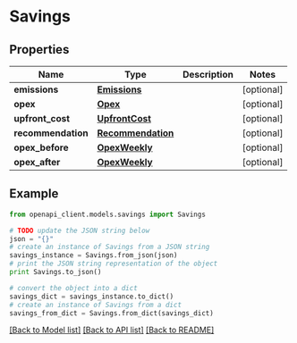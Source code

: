 # Savings


## Properties
Name | Type | Description | Notes
------------ | ------------- | ------------- | -------------
**emissions** | [**Emissions**](Emissions.md) |  | [optional] 
**opex** | [**Opex**](Opex.md) |  | [optional] 
**upfront_cost** | [**UpfrontCost**](UpfrontCost.md) |  | [optional] 
**recommendation** | [**Recommendation**](Recommendation.md) |  | [optional] 
**opex_before** | [**OpexWeekly**](OpexWeekly.md) |  | [optional] 
**opex_after** | [**OpexWeekly**](OpexWeekly.md) |  | [optional] 

## Example

```python
from openapi_client.models.savings import Savings

# TODO update the JSON string below
json = "{}"
# create an instance of Savings from a JSON string
savings_instance = Savings.from_json(json)
# print the JSON string representation of the object
print Savings.to_json()

# convert the object into a dict
savings_dict = savings_instance.to_dict()
# create an instance of Savings from a dict
savings_from_dict = Savings.from_dict(savings_dict)
```
[[Back to Model list]](../README.md#documentation-for-models) [[Back to API list]](../README.md#documentation-for-api-endpoints) [[Back to README]](../README.md)


